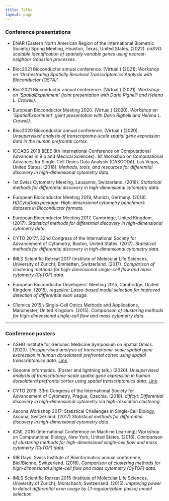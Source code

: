 ```yaml
---
title: Talks
layout: page
---
```



### Conference presentations

- ENAR (Eastern North American Region of the International Biometric Society) Spring Meeting, Houston, Texas, United States. (2022). *nnSVG: scalable identification of spatially variable genes using nearest-neighbor Gaussian processes.*

- Bioc2021 Bioconductor annual conference. (Virtual.) (2021). *Workshop on 'Orchestrating Spatially Resolved Transcriptomics Analysis with Bioconductor (OSTA)'.*

- Bioc2021 Bioconductor annual conference. (Virtual.) (2021). *Workshop on 'SpatialExperiment' (joint presentation with Dario Righelli and Helena L. Crowell).*

- European Bioconductor Meeting 2020. (Virtual.) (2020). *Workshop on 'SpatialExperiment' (joint presentation with Dario Righelli and Helena L. Crowell).*

- Bioc2020 Bioconductor annual conference. (Virtual.) (2020). *Unsupervised analysis of transcriptome-scale spatial gene expression data in the human prefrontal cortex.*

- ICCABS 2018 (IEEE 8th International Conference on Computational Advances in Bio and Medical Sciences): 1st Workshop on Computational Advances for Single-Cell Omics Data Analysis (CASCODA), Las Vegas, United States. (2018). *Methods, tools, and resources for differential discovery in high-dimensional cytometry data.*

- 1st Swiss Cytometry Meeting, Lausanne, Switzerland. (2018). *Statistical methods for differential discovery in high-dimensional cytometry data.*

- European Bioconductor Meeting 2018, Munich, Germany. (2018). *HDCytoData package: High-dimensional cytometry benchmark datasets in Bioconductor formats.*

- European Bioconductor Meeting 2017, Cambridge, United Kingdom. (2017). *Statistical methods for differential discovery in high-dimensional cytometry data.*

- CYTO 2017:\ 32nd Congress of the International Society for Advancement of Cytometry, Boston, United States. (2017). *Statistical methods for differential discovery in high-dimensional cytometry data.*

- IMLS Scientific Retreat 2017 (Institute of Molecular Life Sciences, University of Zurich), Emmetten, Switzerland. (2017). *Comparison of clustering methods for high-dimensional single-cell flow and mass cytometry (CyTOF) data.*

- European Bioconductor Developers' Meeting 2015, Cambridge, United Kingdom. (2015). *regsplice: Lasso-based model selection for improved detection of differential exon usage.*

- C1omics 2015:\ Single-Cell Omics Methods and Applications, Manchester, United Kingdom. (2015). *Comparison of clustering methods for high-dimensional single-cell flow and mass cytometry data.*


---


### Conference posters

- ASHG Institute for Genomic Medicine Symposium on Spatial Omics. (2020). *Unsupervised analysis of transcriptome-scale spatial gene expression in human dorsolateral prefrontal cortex using spatial transcriptomics data.* [Link](https://zenodo.org/record/4110719).

- Genome Informatics. (Poster and lightning talk.) (2020). *Unsupervised analysis of transcriptome-scale spatial gene expression in human dorsolateral prefrontal cortex using spatial transcriptomics data.* [Link](https://zenodo.org/record/4110719).

- CYTO 2018: 33rd Congress of the International Society for Advancement of Cytometry, Prague, Czechia. (2018). *diffcyt: Differential discovery in high-dimensional cytometry via high-resolution clustering.*

- Ascona Workshop 2017: Statistical Challenges in Single-Cell Biology, Ascona, Switzerland. (2017) *Statistical methods for differential discovery in high-dimensional cytometry data.*

- ICML 2016 (International Conference on Machine Learning): Workshop on Computational Biology, New York, United States. (2016). *Comparison of clustering methods for high-dimensional single-cell flow and mass cytometry (CyTOF) data.*

- SIB Days: Swiss Institute of Bioinformatics annual conference, Biel/Bienne, Switzerland. (2016). *Comparison of clustering methods for high-dimensional single-cell flow and mass cytometry (CyTOF) data.*

- IMLS Scientific Retreat 2015 (Institute of Molecular Life Sciences, University of Zurich), Morschach, Switzerland. (2015). *Improving power to detect differential exon usage by L1-regularization (lasso) model selection.*

